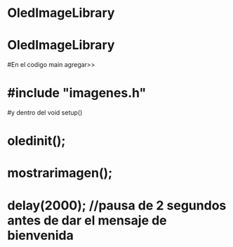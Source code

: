 # OledImageLibrary
# OledImageLibrary
#En el codigo main agregar>> 
# #include "imagenes.h"

#y dentro del void setup()
# oledinit();
# mostrarimagen();
# delay(2000); //pausa de 2 segundos antes de dar el mensaje de bienvenida
